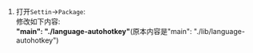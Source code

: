 1. 打开`Settin`->`Package`:  
修改如下内容:  
**"main": "./language-autohotkey"**(原本内容是"main": "./lib/language-autohotkey")
